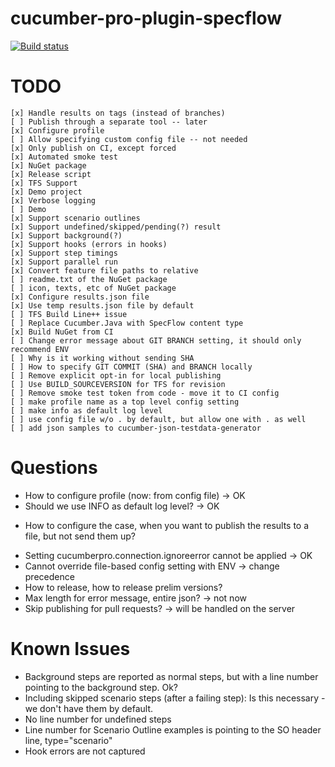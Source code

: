 # cucumber-pro-plugin-specflow

[![Build status](https://gasparnagy.visualstudio.com/_apis/public/build/definitions/dc4f6ce1-e00f-4c7d-98fd-9397bf9a4281/43/badge)](https://gasparnagy.visualstudio.com/cucumber-pro-specflow-plugin/_build/index?context=allDefinitions&path=%5C&definitionId=43&_a=completed)

# TODO

    [x] Handle results on tags (instead of branches)
    [ ] Publish through a separate tool -- later
    [x] Configure profile
    [ ] Allow specifying custom config file -- not needed
    [x] Only publish on CI, except forced
    [x] Automated smoke test
    [x] NuGet package
    [x] Release script
    [x] TFS Support
    [x] Demo project
    [x] Verbose logging
    [ ] Demo
    [x] Support scenario outlines
    [x] Support undefined/skipped/pending(?) result
    [x] Support background(?)
    [x] Support hooks (errors in hooks)
    [x] Support step timings
    [x] Support parallel run
    [x] Convert feature file paths to relative
    [ ] readme.txt of the NuGet package
    [ ] icon, texts, etc of NuGet package
    [x] Configure results.json file
    [x] Use temp results.json file by default
    [ ] TFS Build Line++ issue
    [ ] Replace Cucumber.Java with SpecFlow content type
    [x] Build NuGet from CI
    [ ] Change error message about GIT BRANCH setting, it should only recommend ENV
    [ ] Why is it working without sending SHA
    [ ] How to specify GIT COMMIT (SHA) and BRANCH locally
    [ ] Remove explicit opt-in for local publishing
    [ ] Use BUILD_SOURCEVERSION for TFS for revision
    [ ] Remove smoke test token from code - move it to CI config
    [ ] make profile name as a top level config setting
    [ ] make info as default log level
    [ ] use config file w/o . by default, but allow one with . as well
    [ ] add json samples to cucumber-json-testdata-generator

# Questions

+ How to configure profile (now: from config file) -> OK
+ Should we use INFO as default log level? -> OK
- How to configure the case, when you want to publish the results to a file, but not send them up?
+ Setting cucumberpro.connection.ignoreerror cannot be applied -> OK
+ Cannot override file-based config setting with ENV -> change precedence
+ How to release, how to release prelim versions?
+ Max length for error message, entire json? -> not now
+ Skip publishing for pull requests? -> will be handled on the server

# Known Issues

- Background steps are reported as normal steps, but with a line number pointing to the background step. Ok?
- Including skipped scenario steps (after a failing step): Is this necessary - we don't have them by default.
- No line number for undefined steps
- Line number for Scenario Outline examples is pointing to the SO header line, type="scenario"
- Hook errors are not captured
